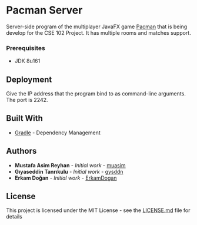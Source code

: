 # Pacman Server

Server-side program of the multiplayer JavaFX game [Pacman](https://github.com/gysddn/PacmanUI) that is being develop for the CSE 102 Project. It has multiple rooms and matches support. 

### Prerequisites

* JDK 8u161

## Deployment

Give the IP address that the program bind to as command-line arguments. The port is 2242.

## Built With

* [Gradle](https://gradle.org/) - Dependency Management

## Authors

* **Mustafa Asim Reyhan** - *Initial work* - [muasim](https://github.com/muasim)
* **Gıyaseddin Tanrıkulu** - *Initial work* - [gysddn](https://github.com/gysddn)
* **Erkam Doğan** - *Initial work* - [ErkamDogan](https://github.com/ErkamDogan)


## License

This project is licensed under the MIT License - see the [LICENSE.md](LICENSE.md) file for details
